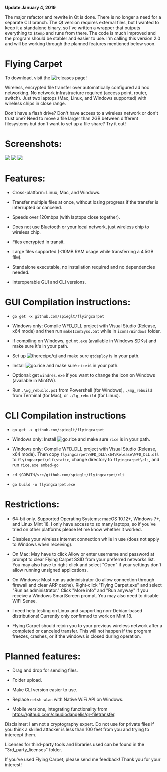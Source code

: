 **Update January 4, 2019**

The major refactor and rewrite in Qt is done. There is no longer a need for a separate CLI branch. The Qt version requires external files, but I wanted to keep it a standalone binary, so I've written a wrapper that outputs everything to `$temp` and runs from there. The code is much improved and the program should be stabler and easier to use. I'm calling this version 2.0 and will be working through the planned features mentioned below soon. 

# Flying Carpet

To download, visit the ![releases](https://github.com/spieglt/FlyingCarpet/releases) page!

Wireless, encrypted file transfer over automatically configured ad hoc networking. No network infrastructure required (access point, router, switch). Just two laptops (Mac, Linux, and Windows supported) with wireless chips in close range.

Don't have a flash drive? Don't have access to a wireless network or don't trust one? Need to move a file larger than 2GB between different filesystems but don't want to set up a file share? Try it out!

# Screenshots:

![](pictures/linuxDemo.png)  ![](pictures/winDemo.png)  ![](pictures/macDemo.png)

# Features:

+ Cross-platform: Linux, Mac, and Windows.

+ Transfer multiple files at once, without losing progress if the transfer is interrupted or canceled.

+ Speeds over 120mbps (with laptops close together).

+ Does not use Bluetooth or your local network, just wireless chip to wireless chip.

+ Files encrypted in transit.

+ Large files supported (<10MB RAM usage while transferring a 4.5GB file).

+ Standalone executable, no installation required and no dependencies needed.

+ Interoperable GUI and CLI versions.

# GUI Compilation instructions:

+ `go get -x github.com/spieglt/flyingcarpet`

+ Windows only: Compile WFD_DLL project with Visual Studio (Release, x64 mode) and then run `makeIconSyso.bat` while in `icons/Windows` folder.

+ If compiling on Windows, get `mt.exe` (available in Windows SDKs) and make sure it's in your path.

+ Set up ![therecipe/qt](https://github.com/therecipe/qt/wiki/Installation) and make sure `qtdeploy` is in your path.

+ Install ![go.rice](https://github.com/GeertJohan/go.rice) and make sure `rice` is in your path.

+ Optional: get `windres.exe` if you want to change the icon on Windows (available in MinGW).

+ Run `.\wg_rebuild.ps1` from Powershell (for Windows), `./mg_rebuild` from Terminal (for Mac), or `./lg_rebuild` (for Linux).

# CLI Compilation instructions

+ `go get -x github.com/spieglt/flyingcarpet`

+ Windows only: Install ![go.rice](https://github.com/GeertJohan/go.rice) and make sure `rice` is in your path. 

+ Windows only: Compile WFD_DLL project with Visual Studio (Release, x64 mode). Then copy `flyingcarpet\WFD_DLL\x64\Release\WFD_DLL.dll` to `flyingcarpet\cli\static`, change directory to `flyingcarpet\cli`, and run `rice.exe embed-go`

+ `cd $GOPATH/src/github.com/spieglt/flyingcarpet/cli`

+ `go build -o flyingcarpet.exe`

# Restrictions:

+ 64-bit only. Supported Operating Systems: macOS 10.12+, Windows 7+, and Linux Mint 18. I only have access to so many laptops, so if you've tried on other platforms please let me know whether it worked. 

+ Disables your wireless internet connection while in use (does not apply to Windows when receiving).

+ On Mac: May have to click Allow or enter username and password at prompt to clear Flying Carpet SSID from your preferred networks list. You may also have to right-click and select "Open" if your settings don't allow running unsigned applications. 

+ On Windows: Must run as administrator (to allow connection through firewall and clear ARP cache). Right-click "Flying Carpet.exe" and select "Run as administrator." Click "More info" and "Run anyway" if you receive a Windows SmartScreen prompt. You may also need to disable WiFi Sense.

+ I need help testing on Linux and supporting non-Debian-based distributions! Currently only confirmed to work on Mint 18.

+ Flying Carpet should rejoin you to your previous wireless network after a completed or canceled transfer. This will not happen if the program freezes, crashes, or if the windows is closed during operation.

# Planned features:

+ Drag and drop for sending files.

+ Folder upload.

+ Make CLI version easier to use.

+ Replace `netsh wlan` with Native WiFi API on Windows.

+ Mobile versions, integrating functionality from https://github.com/claudiodangelis/qr-filetransfer.

Disclaimer: I am not a cryptography expert. Do not use for private files if you think a skilled attacker is less than 100 feet from you and trying to intercept them.

Licenses for third-party tools and libraries used can be found in the "3rd_party_licenses" folder.

If you've used Flying Carpet, please send me feedback! Thank you for your interest!
